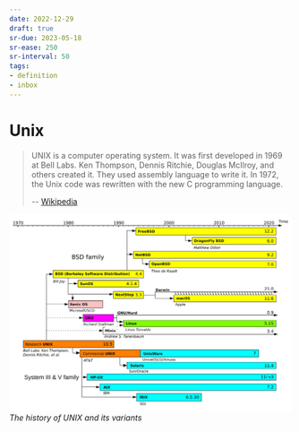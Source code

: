 ```yaml
---
date: 2022-12-29
draft: true
sr-due: 2023-05-18
sr-ease: 250
sr-interval: 50
tags:
- definition
- inbox
---
```


# Unix

> UNIX is a computer operating system. It was first developed in 1969 at Bell
> Labs. Ken Thompson, Dennis Ritchie, Douglas McIlroy, and others created it.
> They used assembly language to write it. In 1972, the Unix code was rewritten
> with the new C programming language.
>
> -- [Wikipedia](https://simple.wikipedia.org/wiki/Unix)

![Unix timeline](./img/Unix_timeline.svg) _The history of UNIX and its variants_